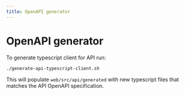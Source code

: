 ```yaml
---
title: OpenAPI generator
---
```


OpenAPI generator
=============

To generate typescript client for API run:

```shell
./generate-api-typescript-client.sh
```

This will populate `web/src/api/generated` with new typescript files that matches the API OpenAPI specification. 